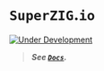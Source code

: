 # `SuperZIG`.`io`

[![Under Development](https://img.shields.io/badge/under--development-yellow.svg)](#)

> **_See [`Docs`](https://super-zig.github.io/io/docs/)._**